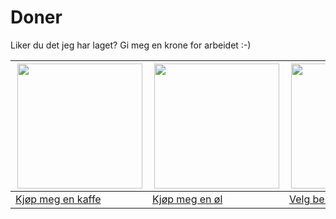 # Doner

Liker du det jeg har laget? Gi meg en krone for arbeidet :-)

|<img src="https://pbs.twimg.com/profile_images/892342855943036928/YBSKHYbA_400x400.jpg" width="200" height="200" align="right">|<img src="https://pbs.twimg.com/profile_images/892342855943036928/YBSKHYbA_400x400.jpg" width="200" height="200" align="right">|<img src="https://pbs.twimg.com/profile_images/892342855943036928/YBSKHYbA_400x400.jpg" width="200" height="200" align="right">|
|---|---|---|
|[Kjøp meg en kaffe](https://paypal.me/eirikkjevik/50)|[Kjøp meg en øl](https://paypal.me/eirikkjevik/50)|[Velg beløp](https://paypal.me/eirikkjevik/)|
